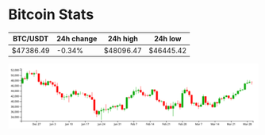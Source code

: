 # Bitcoin Stats

BTC/USDT|24h change|24h high|24h low|
|---|---|---|---|
|$47386.49|-0.34%|$48096.47|$46445.42|

<img src="./chart.svg">

